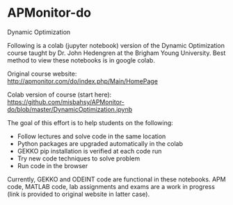 # APMonitor-do
Dynamic Optimization

Following is a colab (jupyter notebook) version of the Dynamic Optimization course taught by Dr. John Hedengren at the Brigham Young University. Best method to view these notebooks is in google colab.

Original course website: http://apmonitor.com/do/index.php/Main/HomePage

Colab version of course (start here): https://github.com/misbahsy/APMonitor-do/blob/master/DynamicOptimization.ipynb

The goal of this effort is to help students on the following:

- Follow lectures and solve code in the same location
- Python packages are upgraded automatically in the colab
- GEKKO pip installation is verified at each code run
- Try new code techniques to solve problem
- Run code in the browser

Currently, GEKKO and ODEINT code are functional in these notebooks. APM code, MATLAB code, lab assignments and exams are a work in progress (link is provided to original website in latter case).
